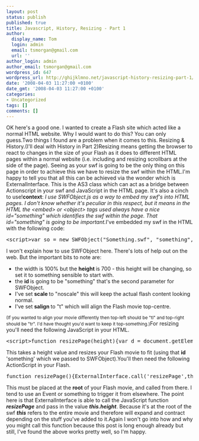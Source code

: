 ```yaml
---
layout: post
status: publish
published: true
title: Javascript, History, Resizing - Part 1
author:
  display_name: Tom
  login: admin
  email: tsmorgan@gmail.com
  url: ''
author_login: admin
author_email: tsmorgan@gmail.com
wordpress_id: 647
wordpress_url: http://ghijklmno.net/javascript-history-resizing-part-1/
date: '2008-04-03 11:27:00 +0100'
date_gmt: '2008-04-03 11:27:00 +0100'
categories:
- Uncategorized
tags: []
comments: []
---
```

<p>OK here's a good one. I wanted to create a Flash site which acted like a normal HTML website. Why I would want to do this? You can only guess.Two things I found are a problem when it comes to this. Resizing &amp; History.(I'll deal with History in Part 2)Resizing means getting the browser to react to changes in the size of your Flash as it does to different HTML pages within a normal website (i.e. including and resizing scrollbars at the side of the page). Seeing as your swf is going to be the only thing on this page in order to achieve this we have to resize the swf within the HTML.I'm happy to tell you that all this can be achieved via the wonder which is ExternalInterface. This is the AS3 class which can act as a bridge between Actionscript in your swf and JavaScript in the HTML page. It's also a cinch to use!<span style="font-weight: bold;">context</span>: <span style="font-style: italic;">I use SWFObject.js as a way to embed my swf's into HTML pages. I don't know whether it's peculiar in this respect, but it means in the HTML the &lt;embed&gt; or &lt;object&gt; tags used always have a nice id="something" which identifies the swf within the page. That id="something" is going to be important.</span>I've embedded my swf in the HTML with the following code:
<pre>
&lt;script&gt;var so = new SWFObject(&quot;Something.swf&quot;, &quot;something&quot;, &quot;100%&quot;, &quot;700&quot;, &quot;8&quot;, &quot;#FFFFFF&quot;);so.addParam(&quot;scale&quot;, &quot;noscale&quot;);so.addParam(&quot;salign&quot;, &quot;t&quot;);so.write(&quot;flashcontent&quot;);&lt;/script&gt;
</pre>
I won't explain how to use SWFObject here. There's lots of help out on the web. But the important bits to note are:
<ul>
<li>the width is 100% but the <span style="font-weight: bold;">height </span>is 700 - this height will be changing, so set it to something sensible to start with.</li>
<li>the <span style="font-weight: bold;">id </span>is going to be "something" that's the second parameter for SWFObject.</li>
<li>I've set <span style="font-weight: bold;">scale </span>to "noscale" this will keep the actual flash content looking normal.</li>
<li>I've set <span style="font-weight: bold;">salign </span>to "t" which will align the Flash movie top-centre.</li></ul><span style="font-size:85%;">(If you wanted to align your movie differently then top-left should be "tl" and top-right should be "tr". I'd have thought you'd want to keep it top-something.)</span>For resizing you'll need the following JavaScript in your HTML.
<pre>
&lt;script&gt;function resizePage(height){var d = document.getElementById(&#039;something&#039;);d.height = height;}&lt;/script&gt;
</pre>
This takes a height value and resizes your Flash movie to fit (using that <span style="font-weight: bold;">id</span> 'something' which we passed to SWFObject).You'll then need the following ActionScript in your Flash.
<pre>
function resizePage(){ExternalInterface.call(&#039;resizePage&#039;,this.height);}
</pre>
This must be placed at the <span style="font-weight: bold;">root</span> of your Flash movie, and called from there. I tend to use an Event or something to trigger it from elsewhere. The point here is that ExternalInterface is able to call the JavaScript function <span style="font-style: italic;"><span style="font-weight: bold;">resizePage</span> </span>and pass in the value <span style="font-style: italic; font-weight: bold;">this.height</span>. Because it's at the root of the swf <span style="font-weight: bold; font-style: italic;">this</span> refers to the entire movie and therefore will expand and contract depending on the stuff you've added to it.Again I won't go into how and why you might call this function because this post is long enough already but still, I've found the above works pretty well, so I'm happy.</p>


